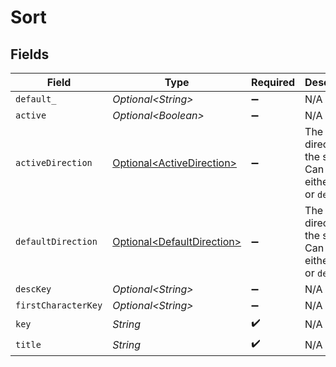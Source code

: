 # Sort


## Fields

| Field                                                                      | Type                                                                       | Required                                                                   | Description                                                                | Example                                                                    |
| -------------------------------------------------------------------------- | -------------------------------------------------------------------------- | -------------------------------------------------------------------------- | -------------------------------------------------------------------------- | -------------------------------------------------------------------------- |
| `default_`                                                                 | *Optional\<String>*                                                        | :heavy_minus_sign:                                                         | N/A                                                                        | asc                                                                        |
| `active`                                                                   | *Optional\<Boolean>*                                                       | :heavy_minus_sign:                                                         | N/A                                                                        | false                                                                      |
| `activeDirection`                                                          | [Optional\<ActiveDirection>](../../models/operations/ActiveDirection.md)   | :heavy_minus_sign:                                                         | The direction of the sort. Can be either `asc` or `desc`.<br/>             | asc                                                                        |
| `defaultDirection`                                                         | [Optional\<DefaultDirection>](../../models/operations/DefaultDirection.md) | :heavy_minus_sign:                                                         | The direction of the sort. Can be either `asc` or `desc`.<br/>             | asc                                                                        |
| `descKey`                                                                  | *Optional\<String>*                                                        | :heavy_minus_sign:                                                         | N/A                                                                        | titleSort:desc                                                             |
| `firstCharacterKey`                                                        | *Optional\<String>*                                                        | :heavy_minus_sign:                                                         | N/A                                                                        | /library/sections/2/firstCharacter                                         |
| `key`                                                                      | *String*                                                                   | :heavy_check_mark:                                                         | N/A                                                                        | titleSort                                                                  |
| `title`                                                                    | *String*                                                                   | :heavy_check_mark:                                                         | N/A                                                                        | Title                                                                      |